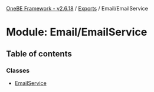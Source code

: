 [OneBE Framework - v2.6.18](../README.md) / [Exports](../modules.md) / Email/EmailService

# Module: Email/EmailService

## Table of contents

### Classes

- [EmailService](../classes/Email_EmailService.EmailService.md)

